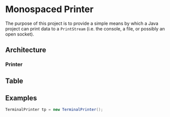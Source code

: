 # Monospaced Printer
The purpose of this project is to provide a simple means by which a Java project can print data to a `PrintStream` (i.e. the console, a file, or possibly an open socket).

## Architecture
### Printer
### 


## Table


## Examples
```java
TerminalPrinter tp = new TerminalPrinter();

```